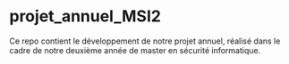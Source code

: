 # projet_annuel_MSI2
Ce repo contient le développement de notre projet annuel, réalisé dans le cadre de notre deuxième année de master en sécurité informatique.
